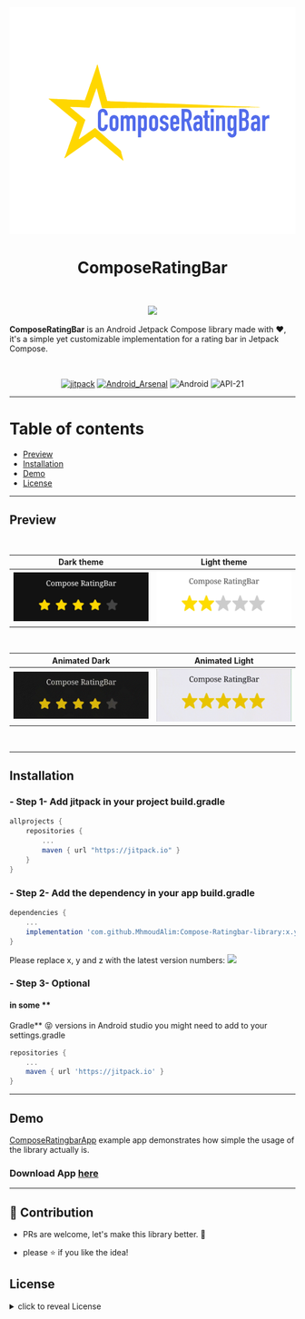 <p align="center">
<img src="https://github.com/MhmoudAlim/Compose-Ratingbar-library/blob/master/blob/logo/compoesRatingBarLogo.png?https://github.com/MhmoudAlim/Compose-Ratingbar-library/blob/master/blob/logo/compoesRatingBarLogo.png?raw=true" alt="ComposeRatingBar" height="400"/>
</p>
<h1 align="center">ComposeRatingBar</h1>


<br/>
<p align="center">
<a href="https://twitter.com/intent/tweet?text=ComposeRatingBar%20is%20a%20simple%20implementation%20for%20rating%20bar%20in%20Jetpack%20Compose%20https://github.com/MhmoudAlim/Compose-Ratingbar-library%20#android%20#kotlin%20#java%20#library%20#developers"><img src="https://img.shields.io/twitter/url/http/shields.io.svg?style=social" height="25"/></a>



**ComposeRatingBar**  is an Android Jetpack Compose library made with :heart:, it's a simple yet customizable
implementation for a rating bar in Jetpack Compose.

<br/>
<p align="center">
	<a href="https://jitpack.io/#MhmoudAlim/Compose-Ratingbar-library)"> <img src="https://jitpack.io/v/MhmoudAlim/Compose-Ratingbar-library.svg" height="20" alt="jitpack"/></a>
	<a href="https://android-arsenal.com/details/1/8384"> <img src=" https://img.shields.io/badge/Android%20Arsenal-ComposeRatingBar-red.svg?style=flat" alt="Android_Arsenal"/></a>
   <img src="https://img.shields.io/badge/platform-Android-blue.svg" alt="Android"/>
   <img src="https://img.shields.io/badge/API-+21-blueviolet" alt="API-21"/>

---

# Table of contents

- [Preview](#preview)
- [Installation](#installation)
- [Demo](#demo)
- [License](#license)

---

## Preview

<br/>

Dark theme            |  Light theme
:-------------------------:|:-------------------------:
![](https://github.com/MhmoudAlim/Compose-Ratingbar-library/blob/master/blob/screenshots/composeratingbar_sample3.png?raw=true)  |   ![](https://github.com/MhmoudAlim/Compose-Ratingbar-library/blob/master/blob/screenshots/composeratingbar_sample4.png?raw=true)

<br/>

Animated Dark            |  Animated Light
:-------------------------:|:-------------------------:
![](https://github.com/MhmoudAlim/Compose-Ratingbar-library/blob/master/blob/screenshots/Compose-Ratingbar-library_sample1.gif?raw=true)  |  ![](https://github.com/MhmoudAlim/Compose-Ratingbar-library/blob/master/blob/screenshots/Compose-Ratingbar-library_sample2.gif?raw=true)

<br/>

---

## Installation

### - Step 1- Add jitpack in your project build.gradle

```groovy
allprojects {
    repositories {
        ...
        maven { url "https://jitpack.io" }
    }
}
```

### - Step 2- Add the dependency in your app build.gradle

```groovy
dependencies {
    ...
    implementation 'com.github.MhmoudAlim:Compose-Ratingbar-library:x.y.z'
}
```

Please replace x, y and z with the latest version
numbers: ![](https://jitpack.io/v/MhmoudAlim/Compose-Ratingbar-library.svg)

### - Step 3- Optional

#### in some **

Gradle** :stuck_out_tongue_closed_eyes: versions in Android studio you might need to add to your settings.gradle

```groovy
repositories {
    ...
    maven { url 'https://jitpack.io' }
}
```

---

## Demo

[ComposeRatingbarApp](https://github.com/MhmoudAlim/Compose-Ratingbar-library/tree/master/demo)
example app demonstrates how simple the usage of the library actually is.
</br>

### Download App [here](https://github.com/MhmoudAlim/Compose-Ratingbar-library/raw/master/blob/apk/demo-release.apk)

---

## :clap: Contribution

- PRs are welcome, let's make this library better. :raised_hands:

- please :star: if you like the idea!

## License

<details>
    <summary>
        click to reveal License
    </summary>

```
Licensed under the Apache License, Version 2.0 (the "License");
you may not use this file except in compliance with the License.
You may obtain a copy of the License at

   https://www.apache.org/licenses/LICENSE-2.0

Unless required by applicable law or agreed to in writing, software
distributed under the License is distributed on an "AS IS" BASIS,
WITHOUT WARRANTIES OR CONDITIONS OF ANY KIND, either express or implied.
See the License for the specific language governing permissions and
limitations under the License.
```

</details>
